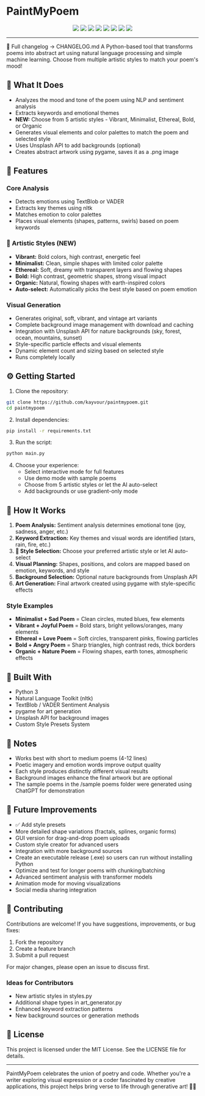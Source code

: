 # PaintMyPoem
<p align="center">
  <a href="https://github.com/kayvour/PaintMyPoem/releases"><img src="https://img.shields.io/github/v/release/kayvour/PaintMyPoem?include_prereleases&sort=semver&style=flat-square&label=release"></a>
  <a href="https://github.com/kayvour/PaintMyPoem/commits/main"><img src="https://img.shields.io/github/last-commit/kayvour/PaintMyPoem/main?style=flat-square"></a>
  <a href="https://github.com/kayvour/PaintMyPoem/issues"><img src="https://img.shields.io/github/issues/kayvour/PaintMyPoem?style=flat-square"></a>
  <a href="https://github.com/kayvour/PaintMyPoem/pulls"><img src="https://img.shields.io/github/issues-pr/kayvour/PaintMyPoem?style=flat-square&label=pull%20requests"></a>
  <a href="https://github.com/kayvour/PaintMyPoem/blob/main/LICENSE"><img src="https://img.shields.io/github/license/kayvour/PaintMyPoem?style=flat-square"></a>
  <img src="https://img.shields.io/badge/python-3.13+-blue?style=flat-square&logo=python&logoColor=white">
  <img src="https://img.shields.io/badge/status-stable-green?style=flat-square">
  <img src="https://img.shields.io/badge/theme-poetry🪷-ff69b4?style=flat-square">
</p>  

---
📄 Full changelog → CHANGELOG.md
A Python-based tool that transforms poems into abstract art using natural language processing and simple machine learning. Choose from multiple artistic styles to match your poem's mood!


## 📝 What It Does

- Analyzes the mood and tone of the poem using NLP and sentiment analysis
- Extracts keywords and emotional themes
- **NEW:** Choose from 5 artistic styles - Vibrant, Minimalist, Ethereal, Bold, or Organic
- Generates visual elements and color palettes to match the poem and selected style
- Uses Unsplash API to add backgrounds (optional)
- Creates abstract artwork using pygame, saves it as a .png image


## 🚀 Features
### Core Analysis

- Detects emotions using TextBlob or VADER
- Extracts key themes using nltk
- Matches emotion to color palettes
- Places visual elements (shapes, patterns, swirls) based on poem keywords

### 🎨 Artistic Styles (NEW)

- **Vibrant:** Bold colors, high contrast, energetic feel
- **Minimalist:** Clean, simple shapes with limited color palette  
- **Ethereal:** Soft, dreamy with transparent layers and flowing shapes
- **Bold:** High contrast, geometric shapes, strong visual impact
- **Organic:** Natural, flowing shapes with earth-inspired colors
- **Auto-select:** Automatically picks the best style based on poem emotion

### Visual Generation

- Generates original, soft, vibrant, and vintage art variants
- Complete background image management with download and caching
- Integration with Unsplash API for nature backgrounds (sky, forest, ocean, mountains, sunset)
- Style-specific particle effects and visual elements
- Dynamic element count and sizing based on selected style
- Runs completely locally


## ⚙️ Getting Started

1. Clone the repository:

```bash
git clone https://github.com/kayvour/paintmypoem.git
cd paintmypoem
```

2. Install dependencies:

```bash
pip install -r requirements.txt
```

3. Run the script:

```bash
python main.py
```

4. Choose your experience:
   - Select interactive mode for full features
   - Use demo mode with sample poems
   - Choose from 5 artistic styles or let the AI auto-select
   - Add backgrounds or use gradient-only mode


## 🧠 How It Works

1. **Poem Analysis:** Sentiment analysis determines emotional tone (joy, sadness, anger, etc.)
2. **Keyword Extraction:** Key themes and visual words are identified (stars, rain, fire, etc.)
3. **🎨 Style Selection:** Choose your preferred artistic style or let AI auto-select
4. **Visual Planning:** Shapes, positions, and colors are mapped based on emotion, keywords, and style
5. **Background Selection:** Optional nature backgrounds from Unsplash API
6. **Art Generation:** Final artwork created using pygame with style-specific effects

### Style Examples

- **Minimalist + Sad Poem** = Clean circles, muted blues, few elements
- **Vibrant + Joyful Poem** = Bold stars, bright yellows/oranges, many elements  
- **Ethereal + Love Poem** = Soft circles, transparent pinks, flowing particles
- **Bold + Angry Poem** = Sharp triangles, high contrast reds, thick borders
- **Organic + Nature Poem** = Flowing shapes, earth tones, atmospheric effects


## 🧰 Built With

- Python 3
- Natural Language Toolkit (nltk)
- TextBlob / VADER Sentiment Analysis
- pygame for art generation
- Unsplash API for background images
- Custom Style Presets System


## 📌 Notes

- Works best with short to medium poems (4-12 lines)
- Poetic imagery and emotion words improve output quality
- Each style produces distinctly different visual results
- Background images enhance the final artwork but are optional
- The sample poems in the /sample poems folder were generated using ChatGPT for demonstration


## 🔮 Future Improvements

- ✅ Add style presets
- More detailed shape variations (fractals, splines, organic forms)
- GUI version for drag-and-drop poem uploads
- Custom style creator for advanced users
- Integration with more background sources
- Create an executable release (.exe) so users can run without installing Python
- Optimize and test for longer poems with chunking/batching
- Advanced sentiment analysis with transformer models
- Animation mode for moving visualizations
- Social media sharing integration


## 🤝 Contributing
Contributions are welcome! If you have suggestions, improvements, or bug fixes:

1. Fork the repository
2. Create a feature branch
3. Submit a pull request

For major changes, please open an issue to discuss first.

### Ideas for Contributors

- New artistic styles in styles.py
- Additional shape types in art_generator.py
- Enhanced keyword extraction patterns
- New background sources or generation methods


## 📄 License
This project is licensed under the MIT License. See the LICENSE file for details.

---

PaintMyPoem celebrates the union of poetry and code. Whether you're a writer exploring visual expression or a coder fascinated by creative applications, this project helps bring verse to life through generative art! 🎨✨
